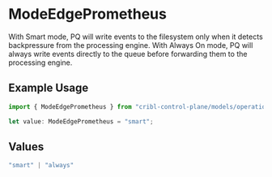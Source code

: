 # ModeEdgePrometheus

With Smart mode, PQ will write events to the filesystem only when it detects backpressure from the processing engine. With Always On mode, PQ will always write events directly to the queue before forwarding them to the processing engine.

## Example Usage

```typescript
import { ModeEdgePrometheus } from "cribl-control-plane/models/operations";

let value: ModeEdgePrometheus = "smart";
```

## Values

```typescript
"smart" | "always"
```